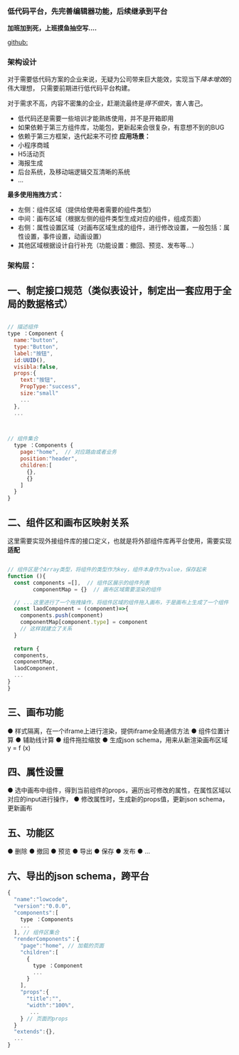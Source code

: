 ### 低代码平台，先完善编辑器功能，后续继承到平台

**加班加到死，上班摸鱼抽空写....**

[github:](https://github.com/mRuoQue/lowcode-editor.git)


### 架构设计

 对于需要低代码方案的企业来说，无疑为公司带来巨大能效，实现当下*降本增效*的伟大理想， 只需要前期进行低代码平台构建。

 对于需求不高，内容不密集的企业，赶潮流最终是*得不偿失*，害人害己。

- 低代码还是需要一些培训才能熟练使用，并不是开箱即用
- 如果依赖于第三方组件库，功能包，更新起来会很复杂，有意想不到的BUG
- 依赖于第三方框架，迭代起来不可控
**应用场景：**
- 小程序商城
- H5活动页
- 海报生成
- 后台系统，及移动端逻辑交互清晰的系统
- ...

**最多使用拖拽方式：**
- 左侧：组件区域（提供给使用者需要的组件类型）
- 中间：画布区域（根据左侧的组件类型生成对应的组件，组成页面）
- 右侧：属性设置区域（对画布区域生成的组件，进行修改设置，一般包括：属性设置，事件设置，动画设置）
- 其他区域根据设计自行补充（功能设置：撤回、预览、发布等...）

### 架构层：

## 一、制定接口规范（类似表设计，制定出一套应用于全局的数据格式）
```javascript

// 描述组件
type ：Component {
  name:"button",
  type:"Button",
  label:"按钮",
  id:UUID(),
  visibla:false,
  props:{
    text:"按钮",
    PropType:"success",
    size:"small"
    ...
  },
  ...


    
// 组件集合
  type ：Components {
    page:"home",  // 对应路由或者业务
    position:"header",
    children:[
      {},
      {}
    ]
  }
}

```

## 二、组件区和画布区映射关系
这里需要实现外接组件库的接口定义，也就是将外部组件库再平台使用，需要实现**适配**

```javascript

// 组件区是个Array类型，将组件的类型作为key，组件本身作为value，保存起来
function (){
  const components =[],  // 组件区展示的组件列表
        componentMap = {}  // 画布区域需要渲染的组件

  // ...这里进行了一个拖拽操作，将组件区域的组件拖入画布，于是画布上生成了一个组件
  const laodComponent = (component)=>{
    components.push(component)
    componentMap[component.type] = component
    // 这样就建立了关系
  }
  
  return {
  components,
  componentMap,
  laodComponent,
  ...
}
}

```

## 三、画布功能
● 样式隔离，在一个iframe上进行渲染，提供iframe全局通信方法
● 组件位置计算
● 辅助线计算
● 组件拖拉缩放
● 生成json schema，用来从新渲染画布区域 y = f (x)

## 四、属性设置
● 选中画布中组件，得到当前组件的props，遍历出可修改的属性，在属性区域以对应的input进行操作，
● 修改属性时，生成新的props值，更新json schema，更新画布

## 五、功能区
● 删除
● 撤回
● 预览
● 导出
● 保存
● 发布
● ...
## 六、导出的json schema，跨平台

```javascript
{
  "name":"lowcode",
  "version":"0.0.0",
  "components":[
    type ：Components
    ...
  ], // 组件区集合
  "renderComponents"：{
    "page":"home", // 加载的页面
    "children":[
      {
        type ：Component 
        ...
      }
    ],
    "props":{
      "title":"",
      "width":"100%",
       ...
    } // 页面的props
  }
  "extends":{},
  ...
}
```


